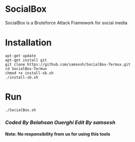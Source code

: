 # SocialBox
SocialBox is a Bruteforce Attack Framework for social media  
# Installation
```
apt-get update
apt-get install git
git clone https://github.com/samsesh/SocialBox-Termux.git 
cd SocialBox-Termux
chmod +x install-sb.sh
./install-sb.sh
```
# Run
```
./SocialBox.sh
```
### ***Coded By Belahsan Ouerghi Edit By samsesh***
#### **Note: No responsibility from us for using this tools**
